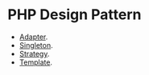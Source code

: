 # PHP Design Pattern
- [Adapter](https://github.com/biobii/php-design-pattern/tree/master/src/Adapter).
- [Singleton](https://github.com/biobii/php-design-pattern/tree/master/src/Singleton).
- [Strategy](https://github.com/biobii/php-design-pattern/tree/master/src/Strategy).
- [Template](https://github.com/biobii/php-design-pattern/tree/master/src/Template).
